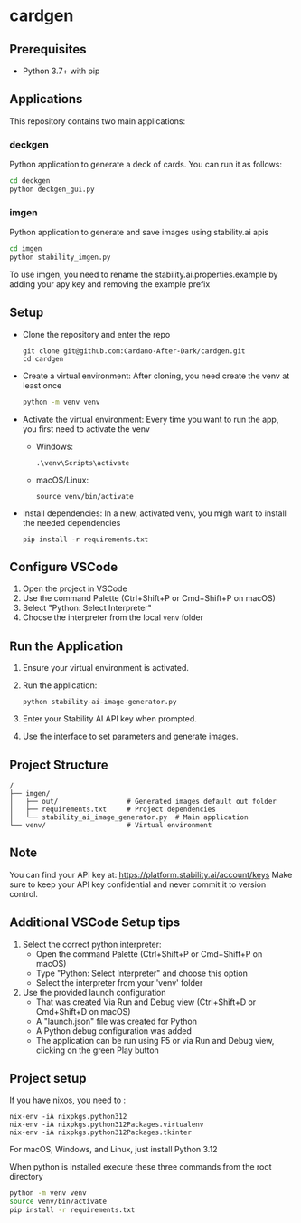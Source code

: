 # cardgen

## Prerequisites

- Python 3.7+ with pip

## Applications

This repository contains two main applications: 

### deckgen
Python application to generate a deck of cards. You can run it as follows:
```bash
cd deckgen
python deckgen_gui.py
```
### imgen
Python application to generate and save images using stability.ai apis
```bash
cd imgen
python stability_imgen.py
```
To use imgen, you need to rename the stability.ai.properties.example by adding your apy key and removing the example prefix

## Setup

 - Clone the repository and enter the repo
   ```
   git clone git@github.com:Cardano-After-Dark/cardgen.git
   cd cardgen
   ```

 - Create a virtual environment:
   After cloning, you need create the venv at least once
   ```bash
   python -m venv venv
   ```

 - Activate the virtual environment:
   Every time you want to run the app, you first need to activate the venv
   - Windows:
     ```
     .\venv\Scripts\activate
     ```
   - macOS/Linux:
     ```
     source venv/bin/activate
     ```

 - Install dependencies:
   In a new, activated venv, you migh want to install the needed dependencies
   ```
   pip install -r requirements.txt
   ```

## Configure VSCode

1. Open the project in VSCode
2. Use the command Palette (Ctrl+Shift+P or Cmd+Shift+P on macOS)
3. Select "Python: Select Interpreter"
4. Choose the interpreter from the local `venv` folder

## Run the Application

1. Ensure your virtual environment is activated.

2. Run the application:
   ```
   python stability-ai-image-generator.py
   ```

3. Enter your Stability AI API key when prompted.

4. Use the interface to set parameters and generate images.

## Project Structure

```
/
├── imgen/
│   ├── out/                 # Generated images default out folder
│   ├── requirements.txt     # Project dependencies
│   └── stability_ai_image_generator.py  # Main application
└── venv/                    # Virtual environment
```

## Note

You can find your API key at: https://platform.stability.ai/account/keys
Make sure to keep your API key confidential and never commit it to version control.


## Additional VSCode Setup tips

1. Select the correct python interpreter: 
    - Open the command Palette (Ctrl+Shift+P or Cmd+Shift+P on macOS)
    - Type "Python: Select Interpreter" and choose this option
    - Select the interpreter from your 'venv' folder
2. Use the provided launch configuration
    - That was created Via Run and Debug view (Ctrl+Shift+D or Cmd+Shift+D on macOS)
    - A "launch.json" file was created for Python
    - A Python debug configuration was added
    - The application can be run using F5 or via Run and Debug view, clicking on the green Play button

## Project setup

If you have nixos, you need to : 
```
nix-env -iA nixpkgs.python312
nix-env -iA nixpkgs.python312Packages.virtualenv
nix-env -iA nixpkgs.python312Packages.tkinter
```

For macOS, Windows, and Linux, just install Python 3.12

When python is installed execute these three commands from the root directory

``` bash
python -m venv venv
source venv/bin/activate
pip install -r requirements.txt
```



